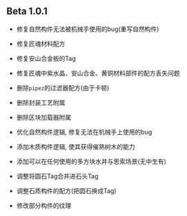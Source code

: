 ## Beta 1.0.1
 - 修复自然构件无法被机械手使用的bug(重写自然构件)
 - 修复匠魂材料配方
 - 修复安山合金板的Tag
 - 修复匠魂中紫水晶、安山合金、黄铜材料部件的配方丢失问题

 - 删除`pipez`的过滤器配方(由于卡顿)
 - 删除封装工艺附属
 - 删除区块加载器附属

 - 优化自然构件逻辑, 修复无法在机械手上使用的bug
 - 添加木质构件逻辑, 使其获得催熟树木的能力
 - 添加可以在任何使用的多方块水井与思索场景(无中生有)

 - 调整将圆石Tag合并进石头Tag
 - 调整石质构件的配方(把圆石换成Tag)
 - 修改部分构件的纹理
